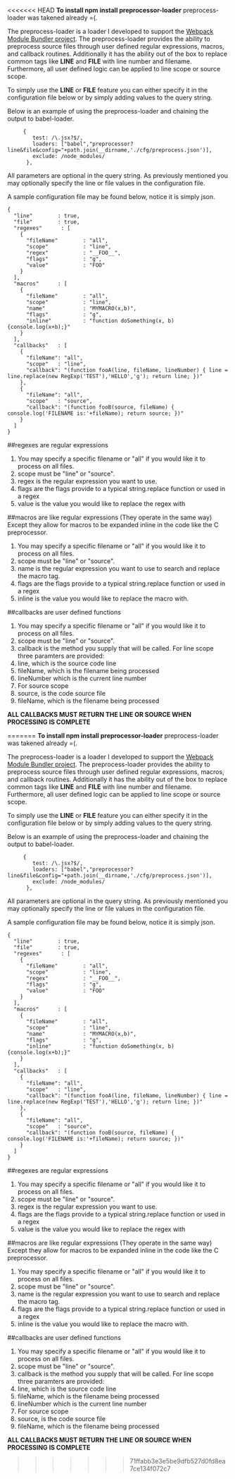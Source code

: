<<<<<<< HEAD
**To install npm install preprocessor-loader**
preprocess-loader was takened already =(.

The preprocess-loader is a loader I developed to support the [Webpack Module Bundler project](https://webpack.github.io/).  The preprocess-loader provides the ability to preprocess source files through user defined regular expressions, macros, and callback routines.  Additionally it has the ability out of the box to replace common tags like __LINE__ and __FILE__ with line number and filename.  Furthermore, all user defined logic can be applied to line scope or source scope.

To simply use the __LINE__ or __FILE__ feature you can either specify it in the configuration file below or by simply adding values to the query string.

Below is an example of using the preprocess-loader and chaining the output to babel-loader.

```
     {
        test: /\.jsx?$/,
        loaders: ["babel","preprocessor?line&file&config="+path.join(__dirname,'./cfg/preprocess.json')],
        exclude: /node_modules/
      },

```

All parameters are optional in the query string.  As previously mentioned you may optionally specify the line or file values in the configuration file.

A sample configuration file may be found below, notice it is simply json.
```
{
  "line"        : true,
  "file"        : true,
  "regexes"      : [
    {
      "fileName"        : "all",
      "scope"           : "line",
      "regex"           : "__FOO__",
      "flags"           : "g",
      "value"           : "FOO"
    }
  ],
  "macros"      : [
    {
      "fileName"        : "all",
      "scope"           : "line",
      "name"            : "MYMACRO(x,b)",
      "flags"           : "g",
      "inline"          : "function doSomething(x, b) {console.log(x+b);}"
    }
  ],
  "callbacks"   : [
    {
      "fileName": "all",
      "scope"   : "line",
      "callback": "(function fooA(line, fileName, lineNumber) { line = line.replace(new RegExp('TEST'),'HELLO','g'); return line; })"
    },
    {
      "fileName": "all",
      "scope"   : "source",
      "callback": "(function fooB(source, fileName) { console.log('FILENAME is:'+fileName); return source; })"
    }
  ]
}
```
##regexes are regular expressions
1. You may specify a specific filename or "all" if you would like it to process on all files.  
2. scope must be "line" or "source".
3. regex is the regular expression you want to use.
4. flags are the flags provide to a typical string.replace function or used in a regex
5. value is the value you would like to replace the regex with


##macros are like regular expressions (They operate in the same way)
Except they allow for macros to be expanded inline in the code like the C preprocessor.
1. You may specify a specific filename or "all" if you would like it to process on all files.  
2. scope must be "line" or "source".
3. name is the regular expression you want to use to search and replace the macro tag.
4. flags are the flags provide to a typical string.replace function or used in a regex
5. inline is the value you would like to replace the macro with.

##callbacks are user defined functions
1. You may specify a specific filename or "all" if you would like it to process on all files. 
2. scope must be "line" or "source".
3. callback is the method you supply that will be called.  For line scope three paramters are provided:
  1. line, which is the source code line
  2. fileName, which is the filename being processed
  3. lineNumber which is the current line number
3. For source scope
  1. source, is the code source file
  2. fileName, which is the filename being processed
  
**ALL CALLBACKS MUST RETURN THE LINE OR SOURCE WHEN PROCESSING IS COMPLETE**

=======
**To install npm install preprocessor-loader**
preprocess-loader was takened already =(.

The preprocess-loader is a loader I developed to support the [Webpack Module Bundler project](https://webpack.github.io/).  The preprocess-loader provides the ability to preprocess source files through user defined regular expressions, macros, and callback routines.  Additionally it has the ability out of the box to replace common tags like __LINE__ and __FILE__ with line number and filename.  Furthermore, all user defined logic can be applied to line scope or source scope.

To simply use the __LINE__ or __FILE__ feature you can either specify it in the configuration file below or by simply adding values to the query string.

Below is an example of using the preprocess-loader and chaining the output to babel-loader.

```
     {
        test: /\.jsx?$/,
        loaders: ["babel","preprocessor?line&file&config="+path.join(__dirname,'./cfg/preprocess.json')],
        exclude: /node_modules/
      },

```

All parameters are optional in the query string.  As previously mentioned you may optionally specify the line or file values in the configuration file.

A sample configuration file may be found below, notice it is simply json.
```
{
  "line"        : true,
  "file"        : true,
  "regexes"      : [
    {
      "fileName"        : "all",
      "scope"           : "line",
      "regex"           : "__FOO__",
      "flags"           : "g",
      "value"           : "FOO"
    }
  ],
  "macros"      : [
    {
      "fileName"        : "all",
      "scope"           : "line",
      "name"            : "MYMACRO(x,b)",
      "flags"           : "g",
      "inline"          : "function doSomething(x, b) {console.log(x+b);}"
    }
  ],
  "callbacks"   : [
    {
      "fileName": "all",
      "scope"   : "line",
      "callback": "(function fooA(line, fileName, lineNumber) { line = line.replace(new RegExp('TEST'),'HELLO','g'); return line; })"
    },
    {
      "fileName": "all",
      "scope"   : "source",
      "callback": "(function fooB(source, fileName) { console.log('FILENAME is:'+fileName); return source; })"
    }
  ]
}
```
##regexes are regular expressions
1. You may specify a specific filename or "all" if you would like it to process on all files.  
2. scope must be "line" or "source".
3. regex is the regular expression you want to use.
4. flags are the flags provide to a typical string.replace function or used in a regex
5. value is the value you would like to replace the regex with


##macros are like regular expressions (They operate in the same way)
Except they allow for macros to be expanded inline in the code like the C preprocessor.
1. You may specify a specific filename or "all" if you would like it to process on all files.  
2. scope must be "line" or "source".
3. name is the regular expression you want to use to search and replace the macro tag.
4. flags are the flags provide to a typical string.replace function or used in a regex
5. inline is the value you would like to replace the macro with.

##callbacks are user defined functions
1. You may specify a specific filename or "all" if you would like it to process on all files. 
2. scope must be "line" or "source".
3. callback is the method you supply that will be called.  For line scope three paramters are provided:
  1. line, which is the source code line
  2. fileName, which is the filename being processed
  3. lineNumber which is the current line number
3. For source scope
  1. source, is the code source file
  2. fileName, which is the filename being processed
  
**ALL CALLBACKS MUST RETURN THE LINE OR SOURCE WHEN PROCESSING IS COMPLETE**

>>>>>>> 71ffabb3e3e5be9dfb527d0fd8ea7ce134f072c7
